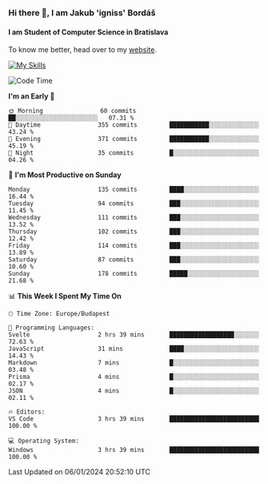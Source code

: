 ### Hi there 👋, I am Jakub 'igniss' Bordáš

#### I am Student of Computer Science in Bratislava
To know me better, head over to my [website](https://bordas.sk).

[![My Skills](https://skillicons.dev/icons?i=js,html,css,figma,svelte,java,kotlin,python,postgresql,typescript,nest,nodejs)](https://bordas.sk)


<!--START_SECTION:waka-->
![Code Time](http://img.shields.io/badge/Code%20Time-1%2C328%20hrs%206%20mins-blue)

**I'm an Early 🐤** 

```text
🌞 Morning                60 commits          ██░░░░░░░░░░░░░░░░░░░░░░░   07.31 % 
🌆 Daytime                355 commits         ███████████░░░░░░░░░░░░░░   43.24 % 
🌃 Evening                371 commits         ███████████░░░░░░░░░░░░░░   45.19 % 
🌙 Night                  35 commits          █░░░░░░░░░░░░░░░░░░░░░░░░   04.26 % 
```
📅 **I'm Most Productive on Sunday** 

```text
Monday                   135 commits         ████░░░░░░░░░░░░░░░░░░░░░   16.44 % 
Tuesday                  94 commits          ███░░░░░░░░░░░░░░░░░░░░░░   11.45 % 
Wednesday                111 commits         ███░░░░░░░░░░░░░░░░░░░░░░   13.52 % 
Thursday                 102 commits         ███░░░░░░░░░░░░░░░░░░░░░░   12.42 % 
Friday                   114 commits         ███░░░░░░░░░░░░░░░░░░░░░░   13.89 % 
Saturday                 87 commits          ███░░░░░░░░░░░░░░░░░░░░░░   10.60 % 
Sunday                   178 commits         █████░░░░░░░░░░░░░░░░░░░░   21.68 % 
```


📊 **This Week I Spent My Time On** 

```text
🕑︎ Time Zone: Europe/Budapest

💬 Programming Languages: 
Svelte                   2 hrs 39 mins       ██████████████████░░░░░░░   72.63 % 
JavaScript               31 mins             ████░░░░░░░░░░░░░░░░░░░░░   14.43 % 
Markdown                 7 mins              █░░░░░░░░░░░░░░░░░░░░░░░░   03.48 % 
Prisma                   4 mins              █░░░░░░░░░░░░░░░░░░░░░░░░   02.17 % 
JSON                     4 mins              █░░░░░░░░░░░░░░░░░░░░░░░░   02.11 % 

🔥 Editors: 
VS Code                  3 hrs 39 mins       █████████████████████████   100.00 % 

💻 Operating System: 
Windows                  3 hrs 39 mins       █████████████████████████   100.00 % 
```


 Last Updated on 06/01/2024 20:52:10 UTC
<!--END_SECTION:waka-->

